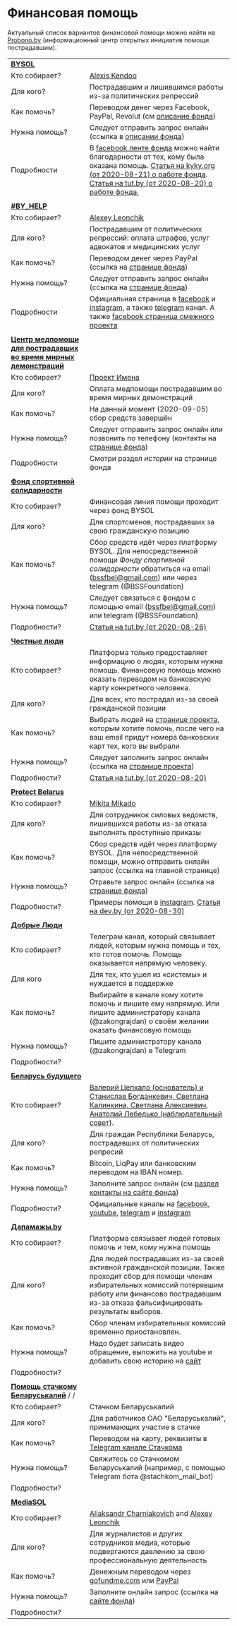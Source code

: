 # Финансовая помощь

Актуальный список вариантов финансовой помощи можно найти на 
[Probono.by](https://probono.by/) (информационный центр открытых инициатив помощи пострадавшим).

| | |
| ---- | ---- |
| **[BYSOL](https://www.facebook.com/donate/759400044849707/759406901515688)** | |
| Кто собирает? | [Alexis Kendoo](https://www.facebook.com/alexis.kendoo) |
| Для кого? | Пострадавшим и лишившимся работы из-за политических репрессий |
| Как помочь? | Переводом денег через Facebook, PayPal, Revolut (cм [описание фонда](https://www.facebook.com/donate/759400044849707/759406901515688)) |
| Нужна помощь? | Следует отправить запрос онлайн (ссылка в [описании фонда](https://www.facebook.com/donate/759400044849707/759406901515688)) |
| Подробности | В [facebook ленте фонда](https://www.facebook.com/donate/759400044849707/759406901515688) можно найти благодарности от тех, кому была оказана помощь. [Статья на kyky.org (от 2020-08-21) о работе фонда](https://kyky.org/money/belarusy-sobrali-1-600-000-dlya-bastuyuschih-no-kto-i-kak-poluchaet-eti-dengi-razobralis). [Статья на tut.by (от 2020-08-20) о работе фонда.](https://finance.tut.by/news697333.html) |
| | |
| **[#BY_HELP](https://www.belarus97.pro/)** | |
| Кто собирает? | [Alexey Leonchik](https://www.facebook.com/lavoncyk) |
| Для кого? | Пострадавшим от политических репрессий: оплата штрафов, услуг адвокатов и медицинских услуг |
| Как помочь? | Переводом денег через PayPal (cсылка на [странице фонда](https://www.belarus97.pro/)) |
| Нужна помощь? | Следует отправить запрос онлайн (ссылка на [странице фонда](https://www.facebook.com/donate/759400044849707/759406901515688)) |
| Подробности | Официальная страница в [facebook](https://www.facebook.com/BYhelpBY/) и [instagram](https://www.instagram.com/byhelpby/), а также [telegram](https://t.me/by_help) канал. А также [facebook страница смежного проекта](https://www.facebook.com/donate/1123543824684874)|
| | |
| **[Центр медпомощи для пострадавших во время мирных демонстраций](https://imenamag.by/projects/help-for-injured)** | |
| Кто собирает? | [Проект Имена](https://imenamag.by/) |
| Для кого? | Оплата медпомощи пострадавшим во время мирных демонстраций |
| Как помочь? | На данный момент (2020-09-05) сбор средств завершён |
| Нужна помощь? | Следует отправить запрос онлайн или позвонить по телефону (контакты на [странице фонда](https://imenamag.by/projects/help-for-injured))
| Подробности | Смотри раздел *истории* на странице фонда |
| | |
| **[Фонд спортивной солидарности](https://www.facebook.com/bssfbel)** | |
| Кто собирает? | Финансовая линия помощи проходит через фонд BYSOL |
| Для кого? | Для спортсменов, пострадавших за свою гражданскую позицию |
| Как помочь? | Сбор средств идёт через платформу BYSOL. Для непосредственной помощи *Фонду спортивной солидарности* обратиться на email (bssfbel@gmail.com) или через telegram (@BSSFoundation) |
| Нужна помощь? | Следует связаться с фондом c помощью email (bssfbel@gmail.com) или telegram (@BSSFoundation) |
| Подробности? | [Статья на tut.by (от 2020-08-26)](https://sport.tut.by/news/aboutsport/698200.html) |
| | |
| **[Честные люди](https://help.honestby.org/people)** | |
| Кто собирает? | Платформа только предоставляет информацию о людях, которым нужна помощь. Финансовую помощь можно оказать переводом на банковскую карту конкретного человека. |
| Для кого? | Для всех, кто пострадал из-за своей гражданской позиции |
| Как помочь? | Выбрать людей на [странице проекта](https://help.honestby.org/people), которым хотите помочь, после чего на ваш email придут номера банковских карт тех, кого вы выбрали |
| Нужна помощь? | Следует заполнить запрос онлайн (ссылка на [странице проекта](https://help.honestby.org/people)) |
| Подробности? | [Статья на tut.by (от 2020-08-20)](https://news.tut.by/society/693444.html)
| | |
| **[Protect Belarus](https://www.protectbelarus.org/)** | |
| Кто собирает? | [Mikita Mikado](https://www.facebook.com/mikita.mikado) |
| Для кого? | Для сотрудникок силовых ведомств, лишившихся работы из-за отказа выполнять преступные приказы |
| Как помочь? | Сбор средств идёт через платформу BYSOL. Для непосредственной помощи, можно отправить онлайн запрос (ссылка на главной странице) |
| Нужна помощь? | Отравьте запрос онлайн (ссылка на [странице фонда](https://www.protectbelarus.org/))
| Подробности? | Примеры помощи в [instagram](https://www.instagram.com/protectbelarus/). [Статья на dev.by (от 2020-08-30)](https://dev.by/news/protectbelarus-data) |
| | |
| **[Добрые Люди](https://t.me/HelpBelarus2020)** | |
| Кто собирает? | Телеграм канал, который связывает людей, которым нужна помощь и тех, кто готов помочь. Помощь оказывается напрямую человеку. |
| Для кого | Для тех, кто ушел из «системы» и нуждается в поддержке |
| Как помочь? | Выбирайте в канале кому хотите помочь и пишите ему напрямую. Или пишите администратору канала (@zakongrajdan) о своём желании оказать финансовую помощь |
| Нужна помощь? | Пишите администратору канала (@zakongrajdan) в Telegram |
| Подробности? |
| | |
| **[Беларусь будущего](https://belarus-future.org/)** | |
| Кто собирает? | [Валерий Цепкало (основатель) и Станислав Богданкевич, Светлана Калинкина, Светлана Алексиевич, Анатолий Лебедько (наблюдательный совет)](https://belarus-future.org/pages/team/team_ru.html).|
| Для кого? | Для граждан Республики Беларусь, пострадавших от политических репресий |
| Как помочь? | Bitcoin, LiqPay или банковским переводом на IBAN номер. |
| Нужна помощь? | Заполните запрос онлайн (см [раздел контакты на сайте фонда](https://belarus-future.org/pages/contacts/contacts_ru.html)) |
| Подробности? | Официальные каналы на [facebook](https://www.facebook.com/BelarusFutureFoundation), [youtube](https://www.youtube.com/channel/UClWfk1H_eLJfN360VbjyDlw), [telegram](https://t.me/belarus_future_foundation) и [instagram](https://www.instagram.com/Belarus_Future_Foundation/) |
| | |
| **[Дапамажы.by](http://dapamazhy.by/)** | |
| Кто собирает? | Платформа связывает людей готовых помочь и тем, кому нужна помощь |
| Для кого? | Для людей пострадавших из-за своей активной гражданской позиции. Также проходит сбор для помощи членам избирательных комиссий потерявшим работу или финансово пострадавшим из-за отказа фальсифицировать результаты выборов. | 
| Как помочь? | Cбор членам избирательных комиссий временно приостановлен. |
| Нужна помощь? | Надо будет записать видео обращение, выложить на youtube и добавить свою историю на [сайт](http://dapamazhy.by/) |
| Подробности? | |
| | |
| **[Помощь стачкому Беларуськалий](https://t.me/stachkom/106)** / /
| Кто собирает? | Стачком Беларуськалий |
| Для кого? | Для работников ОАО "Беларуськалий", принимающих участие в стачке |
| Как помочь? | Переводом на карту, реквизиты в [Telegram канале Стачкома](https://t.me/stachkom/106) |
| Нужна помощь? | Свяжитесь со Стачкомом Беларуськалий (например, c помощью Telegram бота @stachkom_mail_bot)
| Подробности? | |
| | |
| **[MediaSOL](https://sites.google.com/belarus97.pro/media)** | |
| Кто собирает? | [Aliaksandr Charniakovich](https://www.facebook.com/a.zahorski) and [Alexey Leonchik](https://www.facebook.com/lavoncyk) |
| Для кого? | Для журналистов и других сотрудников медиа, которые подвергаются давлению за свою профессиональную деятельность |
| Как помочь? | Денежным переводом через [gofundme.com](https://www.gofundme.com/f/mediasol) или [PayPal](https://www.paypal.com/pools/c/8sonQvgcqM) |
| Нужна помощь? | Заполните онлайн запрос (ссылка на [сайте фонда](https://sites.google.com/belarus97.pro/media)) |
| Подробности? | |